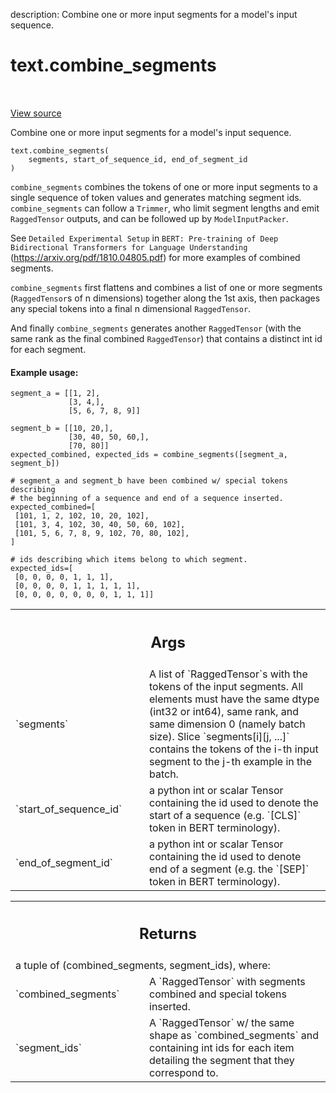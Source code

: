 description: Combine one or more input segments for a model's input sequence.

<div itemscope itemtype="http://developers.google.com/ReferenceObject">
<meta itemprop="name" content="text.combine_segments" />
<meta itemprop="path" content="Stable" />
</div>

# text.combine_segments

<!-- Insert buttons and diff -->

<table class="tfo-notebook-buttons tfo-api nocontent" align="left">

</table>

<a target="_blank" class="external" href="https://github.com/tensorflow/text/tree/master/tensorflow_text/python/ops/segment_combiner_ops.py">View
source</a>

Combine one or more input segments for a model's input sequence.

<pre class="devsite-click-to-copy prettyprint lang-py tfo-signature-link">
<code>text.combine_segments(
    segments, start_of_sequence_id, end_of_segment_id
)
</code></pre>



<!-- Placeholder for "Used in" -->

`combine_segments` combines the tokens of one or more input segments to a
single sequence of token values and generates matching segment ids.
`combine_segments` can follow a `Trimmer`, who limit segment lengths and
emit `RaggedTensor` outputs, and can be followed up by `ModelInputPacker`.

See `Detailed Experimental Setup` in `BERT: Pre-training of Deep Bidirectional
Transformers for Language Understanding`
(https://arxiv.org/pdf/1810.04805.pdf) for more examples of combined
segments.


`combine_segments` first flattens and combines a list of one or more
segments
(`RaggedTensor`s of n dimensions) together along the 1st axis, then packages
any special tokens  into a final n dimensional `RaggedTensor`.

And finally `combine_segments` generates another `RaggedTensor` (with the
same rank as the final combined `RaggedTensor`) that contains a distinct int
id for each segment.

#### Example usage:



```
segment_a = [[1, 2],
             [3, 4,],
             [5, 6, 7, 8, 9]]

segment_b = [[10, 20,],
             [30, 40, 50, 60,],
             [70, 80]]
expected_combined, expected_ids = combine_segments([segment_a, segment_b])

# segment_a and segment_b have been combined w/ special tokens describing
# the beginning of a sequence and end of a sequence inserted.
expected_combined=[
 [101, 1, 2, 102, 10, 20, 102],
 [101, 3, 4, 102, 30, 40, 50, 60, 102],
 [101, 5, 6, 7, 8, 9, 102, 70, 80, 102],
]

# ids describing which items belong to which segment.
expected_ids=[
 [0, 0, 0, 0, 1, 1, 1],
 [0, 0, 0, 0, 1, 1, 1, 1, 1],
 [0, 0, 0, 0, 0, 0, 0, 1, 1, 1]]
```

<!-- Tabular view -->
 <table class="responsive fixed orange">
<colgroup><col width="214px"><col></colgroup>
<tr><th colspan="2"><h2 class="add-link">Args</h2></th></tr>

<tr>
<td>
`segments`
</td>
<td>
A list of `RaggedTensor`s with the tokens of the input segments.
All elements must have the same dtype (int32 or int64), same rank, and
same dimension 0 (namely batch size). Slice `segments[i][j, ...]`
contains the tokens of the i-th input segment to the j-th example in the
batch.
</td>
</tr><tr>
<td>
`start_of_sequence_id`
</td>
<td>
a python int or scalar Tensor containing the id used
to denote the start of a sequence (e.g. `[CLS]` token in BERT
terminology).
</td>
</tr><tr>
<td>
`end_of_segment_id`
</td>
<td>
a python int or scalar Tensor containing the id used to
denote end of a segment (e.g. the `[SEP]` token in BERT terminology).
</td>
</tr>
</table>

<!-- Tabular view -->
 <table class="responsive fixed orange">
<colgroup><col width="214px"><col></colgroup>
<tr><th colspan="2"><h2 class="add-link">Returns</h2></th></tr>
<tr class="alt">
<td colspan="2">
a tuple of (combined_segments, segment_ids), where:
</td>
</tr>
<tr>
<td>
`combined_segments`
</td>
<td>
A `RaggedTensor` with segments combined and special
tokens inserted.
</td>
</tr><tr>
<td>
`segment_ids`
</td>
<td>
 A `RaggedTensor` w/ the same shape as `combined_segments`
and containing int ids for each item detailing the segment that they
correspond to.
</td>
</tr>
</table>
